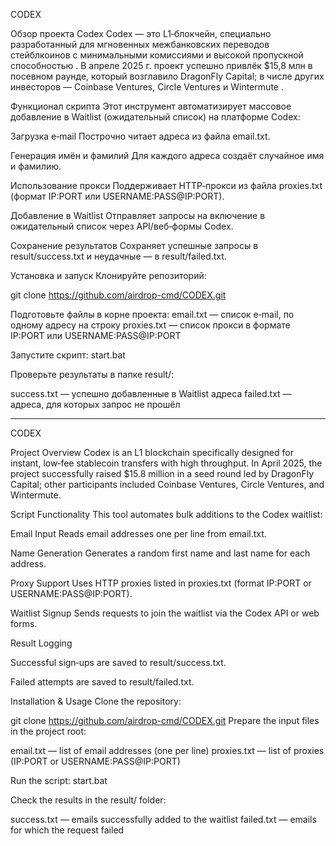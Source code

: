 CODEX 

Обзор проекта Codex
Codex — это L1‑блокчейн, специально разработанный для мгновенных межбанковских переводов стейблкоинов с минимальными комиссиями и высокой пропускной способностью . В апреле 2025 г. проект успешно привлёк $15,8 млн в посевном раунде, который возглавило DragonFly Capital; в числе других инвесторов — Coinbase Ventures, Circle Ventures и Wintermute .

Функционал скрипта
Этот инструмент автоматизирует массовое добавление в Waitlist (ожидательный список) на платформе Codex:

Загрузка e‑mail
Построчно читает адреса из файла email.txt.

Генерация имён и фамилий
Для каждого адреса создаёт случайное имя и фамилию.

Использование прокси
Поддерживает HTTP‑прокси из файла proxies.txt (формат IP:PORT или USERNAME:PASS@IP:PORT).

Добавление в Waitlist
Отправляет запросы на включение в ожидательный список через API/веб‑формы Codex.

Сохранение результатов
Сохраняет успешные запросы в result/success.txt и неудачные — в result/failed.txt.

Установка и запуск
Клонируйте репозиторий:

git clone https://github.com/airdrop-cmd/CODEX.git

Подготовьте файлы в корне проекта:
email.txt — список e‑mail, по одному адресу на строку
proxies.txt — список прокси в формате IP:PORT или USERNAME:PASS@IP:PORT

Запустите скрипт:
start.bat

Проверьте результаты в папке result/:

success.txt — успешно добавленные в Waitlist адреса
failed.txt — адреса, для которых запрос не прошёл

___________________________________________________

CODEX

Project Overview
Codex is an L1 blockchain specifically designed for instant, low‑fee stablecoin transfers with high throughput. In April 2025, the project successfully raised $15.8 million in a seed round led by DragonFly Capital; other participants included Coinbase Ventures, Circle Ventures, and Wintermute.

Script Functionality
This tool automates bulk additions to the Codex waitlist:

Email Input
Reads email addresses one per line from email.txt.

Name Generation
Generates a random first name and last name for each address.

Proxy Support
Uses HTTP proxies listed in proxies.txt (format IP:PORT or USERNAME:PASS@IP:PORT).

Waitlist Signup
Sends requests to join the waitlist via the Codex API or web forms.

Result Logging

Successful sign‑ups are saved to result/success.txt.

Failed attempts are saved to result/failed.txt.

Installation & Usage
Clone the repository:

git clone https://github.com/airdrop-cmd/CODEX.git
Prepare the input files in the project root:

email.txt — list of email addresses (one per line)
proxies.txt — list of proxies (IP:PORT or USERNAME:PASS@IP:PORT)

Run the script:
start.bat

Check the results in the result/ folder:

success.txt — emails successfully added to the waitlist
failed.txt — emails for which the request failed
